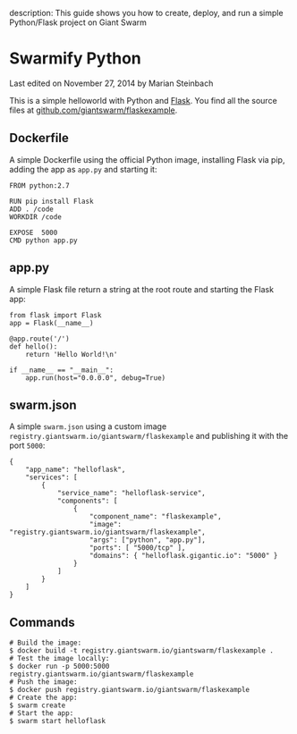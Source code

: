 description: This guide shows you how to create, deploy, and run a simple Python/Flask project on Giant Swarm

# Swarmify Python

<p class="lastmod">Last edited on November 27, 2014 by Marian Steinbach</p>

This is a simple helloworld with Python and [Flask](http://flask.pocoo.org/). You find all the source files at [github.com/giantswarm/flaskexample](https://github.com/giantswarm/flaskexample).

## Dockerfile
A simple Dockerfile using the official Python image, installing Flask via pip, adding the app as `app.py` and starting it:

```
FROM python:2.7

RUN pip install Flask
ADD . /code
WORKDIR /code

EXPOSE  5000
CMD python app.py
```

## app.py
A simple Flask file return a string at the root route and starting the Flask app:
```
from flask import Flask
app = Flask(__name__)

@app.route('/')
def hello():
    return 'Hello World!\n'

if __name__ == "__main__":
    app.run(host="0.0.0.0", debug=True)
```

## swarm.json
A simple `swarm.json` using a custom image `registry.giantswarm.io/giantswarm/flaskexample` and publishing it with the port `5000`:
```
{
    "app_name": "helloflask",
    "services": [
        {
            "service_name": "helloflask-service",
            "components": [
                {
                    "component_name": "flaskexample",
                    "image": "registry.giantswarm.io/giantswarm/flaskexample",
                    "args": ["python", "app.py"],
                    "ports": [ "5000/tcp" ],
                    "domains": { "helloflask.gigantic.io": "5000" }
                }
            ]
        }
    ]
}
```

## Commands
```
# Build the image:
$ docker build -t registry.giantswarm.io/giantswarm/flaskexample .
# Test the image locally:
$ docker run -p 5000:5000 registry.giantswarm.io/giantswarm/flaskexample
# Push the image:
$ docker push registry.giantswarm.io/giantswarm/flaskexample
# Create the app:
$ swarm create
# Start the app:
$ swarm start helloflask
```
